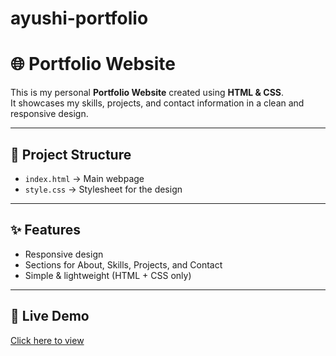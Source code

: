 # ayushi-portfolio
# 🌐 Portfolio Website  

This is my personal **Portfolio Website** created using **HTML & CSS**.  
It showcases my skills, projects, and contact information in a clean and responsive design.  

---

## 📂 Project Structure  
- `index.html` → Main webpage  
- `style.css` → Stylesheet for the design  

---

## ✨ Features  
- Responsive design  
- Sections for About, Skills, Projects, and Contact  
- Simple & lightweight (HTML + CSS only)  

---

## 🚀 Live Demo  
[Click here to view](https://ayushi-jain878.github.io/ayushi-portfolio/)
